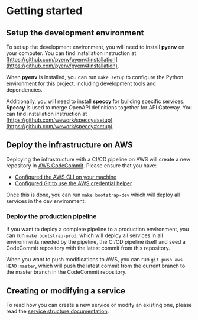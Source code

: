 Getting started
===============

## Setup the development environment

To set up the development environment, you will need to install __pyenv__ on your computer. You can find installation instruction at [https://github.com/pyenv/pyenv#installation](https://github.com/pyenv/pyenv#installation).

When __pyenv__ is installed, you can run `make setup` to configure the Python environment for this project, including development tools and dependencies.

Additionally, you will need to install __speccy__ for building specific services. __Speccy__ is used to merge OpenAPI definitions together for API Gateway. You can find installation instruction at [https://github.com/wework/speccy#setup](https://github.com/wework/speccy#setup).

## Deploy the infrastructure on AWS

Deploying the infrastructure with a CI/CD pipeline on AWS will create a new repository in [AWS CodeCommit](https://aws.amazon.com/codecommit/). Please ensure that you have:

* [Configured the AWS CLI on your machine](https://docs.aws.amazon.com/cli/latest/userguide/cli-chap-configure.html)
* [Configured Git to use the AWS credential helper](https://docs.aws.amazon.com/codecommit/latest/userguide/setting-up-https-unixes.html)

Once this is done, you can run `make bootstrap-dev` which will deploy all services in the dev environment. 

### Deploy the production pipeline

If you want to deploy a complete pipeline to a production environment, you can run `make bootstrap-prod`, which will deploy all services in all environments needed by the pipeline, the CI/CD pipeline itself and seed a CodeCommit repository with the latest commit from this repository.

When you want to push modifications to AWS, you can run `git push aws HEAD:master`, which will push the latest commit from the current branch to the master branch in the CodeCommit repository.

## Creating or modifying a service

To read how you can create a new service or modify an existing one, please read the [service structure documentation](service.md).